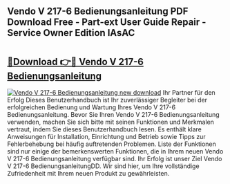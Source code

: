 ## Vendo V 217-6 Bedienungsanleitung PDF Download Free - Part-ext User Guide Repair - Service Owner Edition lAsAC

# <h2><a href="http://df30tb.blite.top/?on=Vendo+V+217-6+Bedienungsanleitung">🔗Download 👉🔴 Vendo V 217-6 Bedienungsanleitung</a></h2>

[![Vendo V 217-6 Bedienungsanleitung new download](https://i.imgur.com/lujVjoI.png)](http://df30tb.blite.top/?on=Vendo+V+217-6+Bedienungsanleitung)
Ihr Partner für den Erfolg Dieses Benutzerhandbuch ist Ihr zuverlässiger Begleiter bei der erfolgreichen Bedienung und Wartung Ihres Vendo V 217-6 Bedienungsanleitung. Bevor Sie Ihren Vendo V 217-6 Bedienungsanleitung verwenden, machen Sie sich bitte mit seinen Funktionen und Merkmalen vertraut, indem Sie dieses Benutzerhandbuch lesen. Es enthält klare Anweisungen für Installation, Einrichtung und Betrieb sowie Tipps zur Fehlerbehebung bei häufig auftretenden Problemen. Liste der Funktionen sind nur einige der bemerkenswerten Funktionen, die in Ihrem neuen Vendo V 217-6 Bedienungsanleitung verfügbar sind. Ihr Erfolg ist unser Ziel Vendo V 217-6 BedienungsanleitungDD. Wir sind hier, um Ihre vollständige Zufriedenheit mit Ihrem neuen Produkt zu gewährleisten.
